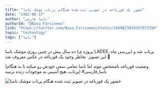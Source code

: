 ```yaml
---
title: "حضور یک قورباغه در تصویر ثبت شده هنگام پرتاب موشک ناسا"
date: "1402-06-17"
author: "ناسا فارسی"
authorId: "@Nasa_Farsinews"
link: "https://twitter.com/Nasa_Farsinews/status/1699873619357073790"
topic: "technology"
tags: ["ناسا"]
---
```


ده سال پیش در چنین روزی موشک ناسا (پروژه ی LADEE، بررسی ماه) پرتاب شد
و این تصویر ‌ بخاطر وجود یک قورباغه در عکس معروف شد 🐸

(وضعیت قورباغه نامشخص موند اما ناسا تمامی سعی خودش رو میکنه تا به هنگام پرتاب، هیچ آسیبی به موجودات زنده نرسه)
#ناسا_فارسی

![حضور یک قورباغه در تصویر ثبت شده هنگام پرتاب موشک ناسا](/posts/technology/hozoor-yek-ghoorbaghe-dar-tasvir-sabt-shode-hengam-partab-mooshak-nasa.webp)
